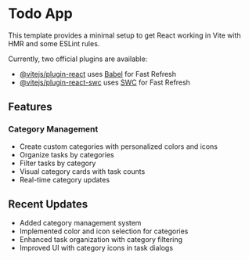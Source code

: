 # Todo App

This template provides a minimal setup to get React working in Vite with HMR and some ESLint rules.

Currently, two official plugins are available:

- [@vitejs/plugin-react](https://github.com/vitejs/vite-plugin-react/blob/main/packages/plugin-react/README.md) uses [Babel](https://babeljs.io/) for Fast Refresh
- [@vitejs/plugin-react-swc](https://github.com/vitejs/vite-plugin-react-swc) uses [SWC](https://swc.rs/) for Fast Refresh

## Features

### Category Management
- Create custom categories with personalized colors and icons
- Organize tasks by categories
- Filter tasks by category
- Visual category cards with task counts
- Real-time category updates

## Recent Updates
- Added category management system
- Implemented color and icon selection for categories
- Enhanced task organization with category filtering
- Improved UI with category icons in task dialogs
